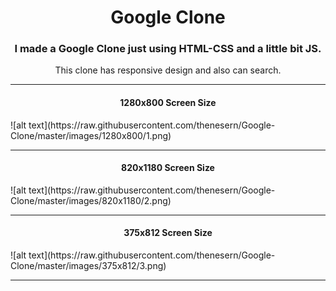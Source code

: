 <h1 align="center">Google Clone</h1>
<h3 align="center">I made a Google Clone just using HTML-CSS and a little bit JS.</h3>
<p align="center">This clone has responsive design and also can search.</p>

---

<h4 align="center">1280x800 Screen Size</h4>
![alt text](https://raw.githubusercontent.com/thenesern/Google-Clone/master/images/1280x800/1.png)
           
---
           
<h4 align="center">820x1180 Screen Size</h4>
![alt text](https://raw.githubusercontent.com/thenesern/Google-Clone/master/images/820x1180/2.png)

---

<h4 align="center">375x812 Screen Size</h4>
![alt text](https://raw.githubusercontent.com/thenesern/Google-Clone/master/images/375x812/3.png)
           
----
